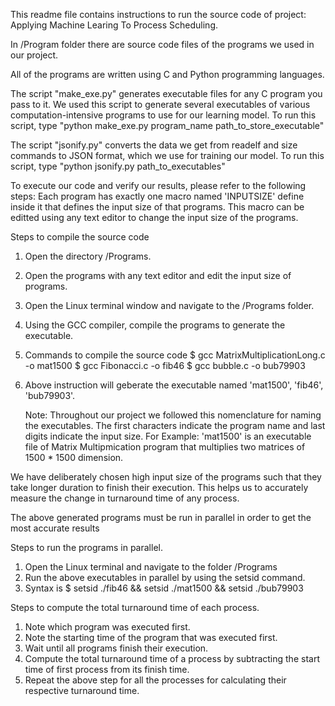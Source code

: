 This readme file contains instructions to run the source code
of project: Applying Machine Learing To Process Scheduling.

In /Program folder there are source code files of the programs we used in our project.

All of the programs are written using C and Python programming languages.

The script "make_exe.py" generates executable files for any C program you pass to it. We used this script to generate several executables of various computation-intensive programs to use for our learning model.
To run this script, type "python make_exe.py program_name path_to_store_executable"

The script "jsonify.py" converts the data we get from readelf and size commands to JSON format, which we use for training our model. To run this script, type
"python jsonify.py path_to_executables"

To execute our code and verify our results, please refer to the following steps:
Each program has exactly one macro named 'INPUTSIZE' define inside it that defines the input size of that programs.
This macro can be editted using any text editor to change the input size of the programs.

Steps to compile the source code
1. Open the directory /Programs.
2. Open the programs with any text editor and edit the input size of programs.
3. Open the Linux terminal window and navigate to the /Programs folder.
4. Using the GCC compiler, compile the programs to generate the executable.
5. Commands to compile the source code
   $ gcc MatrixMultiplicationLong.c -o mat1500
   $ gcc Fibonacci.c -o fib46
   $ gcc bubble.c -o bub79903

6. Above instruction will geberate the executable named 'mat1500', 'fib46', 'bub79903'.

   Note: Throughout our project we followed this nomenclature for naming the executables.
   The first characters indicate the program name and last digits indicate the input size.
   For Example: 'mat1500' is an executable file of Matrix Multipmication program that multiplies
   two matrices of 1500 * 1500 dimension.

We have deliberately chosen high input size of the programs such that they take longer duration to finish
their execution.
This helps us to accurately measure the change in turnaround time of any process.

The above generated programs must be run in parallel in order to get the most accurate results

Steps to run the programs in parallel.
1. Open the Linux terminal and navigate to the folder /Programs
2. Run the above executables in parallel by using the setsid command.
3. Syntax is
   $ setsid ./fib46 && setsid ./mat1500 && setsid ./bub79903

Steps to compute the total turnaround time of each process.
1. Note which program was executed first.
2. Note the starting time of the program that was executed first.
3. Wait until all programs finish their execution.
4. Compute the total turnaround time of a process by subtracting the start time of first process from its finish time.
5. Repeat the above step for all the  processes for calculating their respective turnaround time.

